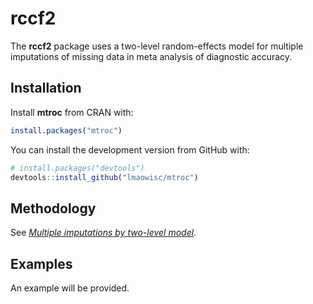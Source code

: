 # rccf2

The **rccf2** package uses a two-level random-effects model for multiple
imputations of missing data in meta analysis of diagnostic accuracy.

## Installation

Install **mtroc** from CRAN with:

``` r
install.packages("mtroc")
```

You can install the development version from GitHub with:

``` r
# install.packages("devtools")
devtools::install_github("lmaowisc/mtroc")
```

## Methodology

See [*Multiple imputations by two-level
model*](https://lmaowisc.github.io/mtroc/articles/Two-level-mi.html)*.*

## Examples

An example will be provided.
